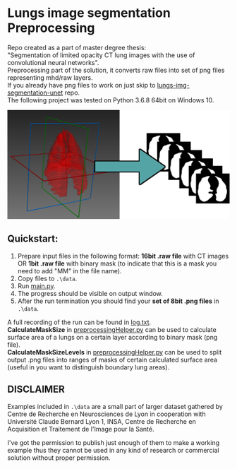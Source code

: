 # Lungs image segmentation Preprocessing
Repo created as a part of master degree thesis:<br />
"Segmentation of limited opacity CT lung images with the use of convolutional neural networks".<br />
Preprocessing part of the solution, it converts raw files into set of png files representing mhd/raw layers. <br />
If you already have png files to work on just skip to [lungs-img-segmentation-unet](https://github.com/Stadzior/lungs-img-segmentation-unet) repo.<br />
The following project was tested on Python 3.6.8 64bit on Windows 10.

![title image](https://github.com/Stadzior/lungs-img-segmentation-preprocessing/blob/master/lungs-img-segmentation-preprocessing.png)
## Quickstart:  
1. Prepare input files in the following format: <b>16bit .raw file</b> with CT images OR <b>1bit .raw file</b> with binary mask (to indicate that this is a mask you need to add "MM" in the file name).
2. Copy files to `.\data`.
3. Run [main.py](main.py).
4. The progress should be visible on output window.
5. After the run termination you should find your <b>set of 8bit .png files</b> in `.\data`.

A full recording of the run can be found in [log.txt](data\log.txt).<br />
<b>CalculateMaskSize</b> in [preprocessingHelper.py](preprocessingHelper.py) can be used to calculate surface area of a lungs on a certain layer according to binary mask (png file).<br />
<b>CalculateMaskSizeLevels</b> in [preprocessingHelper.py](preprocessingHelper.py) can be used to split output .png files into ranges of masks of certain calculated surface area (useful in you want to distinguish boundary lung areas).

## DISCLAIMER

Examples included in `.\data` are a small part of larger dataset gathered by Centre de Recherche en Neurosciences de Lyon in cooperation with Université Claude Bernard Lyon 1, INSA, Centre de Recherche en Acquisition et Traitement de l'Image pour la Santé.

I've got the permission to publish just enough of them to make a working example thus they cannot be used in any kind of research or commercial solution without proper permission.
